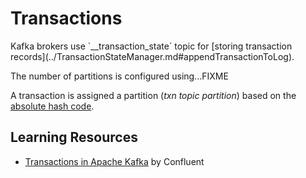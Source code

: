 # Transactions

<span id="TRANSACTION_STATE_TOPIC_NAME">
Kafka brokers use `__transaction_state` topic for [storing transaction records](../TransactionStateManager.md#appendTransactionToLog).

The number of partitions is configured using...FIXME

A transaction is assigned a partition (_txn topic partition_) based on the [absolute hash code](../TransactionStateManager.md#partitionFor).

## Learning Resources

* [Transactions in Apache Kafka](https://www.confluent.io/blog/transactions-apache-kafka/) by Confluent
